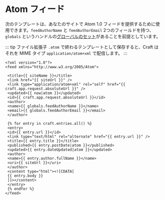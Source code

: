 # Atom フィード

次のテンプレートは、あなたのサイトで Atom 1.0 フィードを提供するために使用できます。`feedAuthorName` と `feedAuthorEmail` 2つのフィールドを持つ、`globals` というハンドルの[グローバルのセット](../../globals.md)があることを前提としています。

::: tip
ファイル拡張子 `.atom` で終わるテンプレートとして保存すると、Craft はそれを MIME タイプ `application/atom+xml` で配信します。
:::

```twig
<?xml version="1.0"?>
<feed xmlns="http://www.w3.org/2005/Atom">

 <title>{{ siteName }}</title>
 <link href="{{ siteUrl }}" />
 <link type="application/atom+xml" rel="self" href="{{ craft.app.request.absoluteUrl }}" />
 <updated>{{ now|atom }}</updated>
 <id>{{ craft.app.request.absoluteUrl }}</id>
 <author>
 <name>{{ globals.feedAuthorName }}</name>
 <email>{{ globals.feedAuthorEmail }}</email>
 </author>

 {% for entry in craft.entries.all() %}
 <entry>
 <id>{{ entry.url }}</id>
 <link type="text/html" rel="alternate" href="{{ entry.url }}" />
 <title>{{ entry.title }}</title>
 <published>{{ entry.postDate|atom }}</published>
 <updated>{{ entry.dateUpdated|atom }}</updated>
 <author>
 <name>{{ entry.author.fullName }}</name>
 <uri>{{ siteUrl }}</uri>
 </author>
 <content type="html"><![CDATA[
 {{ entry.body }}
 ]]></content>
 </entry>
 {% endfor %}
</feed>
```

